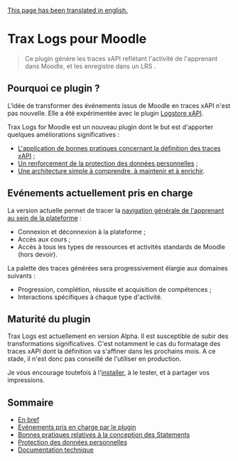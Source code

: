 [This page has been translated in english.](../../README.md)

# Trax Logs pour Moodle

> Ce plugin génère les traces xAPI reflétant l'activité de l'apprenant dans Moodle, et les enregistre dans un LRS .


## Pourquoi ce plugin ?

L'idée de transformer des événements issus de Moodle en traces xAPI n'est pas nouvelle. 
Elle a été expérimentée avec le plugin [Logstore xAPI](https://moodle.org/plugins/view/logstore_xapi).

Trax Logs for Moodle est un nouveau plugin dont le but est d'apporter quelques améliorations significatives :
* [L'application de bonnes pratiques concernant la définition des traces xAPI](best-practices.md) ;
* [Un renforcement de la protection des données personnelles](privacy.md) ;
* [Une architecture simple à comprendre, à maintenir et à enrichir](tech.md).


## Evénements actuellement pris en charge

La version actuelle permet de tracer la [navigation générale de l'apprenant au sein de la plateforme](events.md) :
* Connexion et déconnexion à la plateforme ;
* Accès aux cours ;
* Accès à tous les types de ressources et activités standards de Moodle (hors devoir).

La palette des traces générées sera progressivement élargie aux domaines suivants :
* Progression, complétion, réussite et acquisition de compétences ;
* Interactions spécifiques à chaque type d'activité.


## Maturité du plugin

Trax Logs est actuellement en version Alpha. Il est susceptible de subir des transformations significatives. 
C'est notamment le cas du formatage des traces xAPI dont la définition va s'affiner dans les prochains mois.
A ce stade, il n'est donc pas conseillé de l'utiliser en production.

Je vous encourage toutefois à l'[installer](tech.md), à le tester, et à partager vos impressions.


## Sommaire

* [En bref](README.md)
* [Evénements pris en charge par le plugin](events.md)
* [Bonnes pratiques relatives à la conception des Statements](best-practices.md)
* [Protection des données personnelles](privacy.md)
* [Documentation technique](tech.md)

